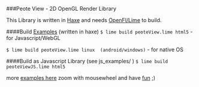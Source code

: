 ###Peote View - 2D OpenGL Render Library

This Library is written in [Haxe](http://haxe.org) and needs  [OpenFl/Lime](http://www.openfl.org/documentation/setup/install-haxe/)
to build.


####Build [Examples](http://maitag.github.io/peote-view/examples/example_01.html) (written in haxe)
`$ lime build peoteView.lime html5` - for Javascript/WebGL

`$ lime build peoteView.lime linux  (android/windows)` - for native OS


####Build as Javascript Library (see js_examples/ )
`$ lime build peoteViewJS.lime html5`

more [examples here](http://maitag.de/~semmi/haxelime/viewer_gpuanimtiles/)
zoom with mousewheel and have [fun](http://maitag.de/~semmi/haxelime/viewer_gpuanimtiles/halloWeltYT.html) ;)
